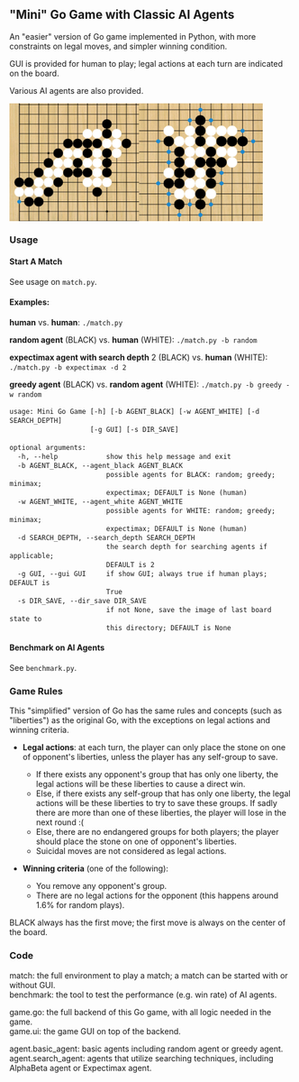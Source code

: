 ## "Mini" Go Game with Classic AI Agents

An "easier" version of Go game implemented in Python, with more constraints on legal moves, and simpler winning condition.

GUI is provided for human to play; legal actions at each turn are indicated on the board.

Various AI agents are also provided.

<img src="img/Board.jpg" alt="Board" width="450" align="middle"/>

### Usage

#### Start A Match

See usage on `match.py`.

#### Examples:

**human** vs. **human**: `./match.py`

**random agent** (BLACK) vs. **human** (WHITE): `./match.py -b random`

**expectimax agent with search depth** 2 (BLACK) vs. **human** (WHITE): `./match.py -b expectimax -d 2`

**greedy agent** (BLACK) vs. **random agent** (WHITE): `./match.py -b greedy -w random`


```angular2html
usage: Mini Go Game [-h] [-b AGENT_BLACK] [-w AGENT_WHITE] [-d SEARCH_DEPTH]
                    [-g GUI] [-s DIR_SAVE]

optional arguments:
  -h, --help            show this help message and exit
  -b AGENT_BLACK, --agent_black AGENT_BLACK
                        possible agents for BLACK: random; greedy; minimax;
                        expectimax; DEFAULT is None (human)
  -w AGENT_WHITE, --agent_white AGENT_WHITE
                        possible agents for WHITE: random; greedy; minimax;
                        expectimax; DEFAULT is None (human)
  -d SEARCH_DEPTH, --search_depth SEARCH_DEPTH
                        the search depth for searching agents if applicable;
                        DEFAULT is 2
  -g GUI, --gui GUI     if show GUI; always true if human plays; DEFAULT is
                        True
  -s DIR_SAVE, --dir_save DIR_SAVE
                        if not None, save the image of last board state to
                        this directory; DEFAULT is None
```

#### Benchmark on AI Agents

See `benchmark.py`.

### Game Rules

This "simplified" version of Go has the same rules and concepts (such as "liberties") as the original Go, with the exceptions on legal actions and winning criteria.

* **Legal actions**: at each turn, the player can only place the stone on one of opponent's liberties, unless the player has any self-group to save.
    * If there exists any opponent's group that has only one liberty, the legal actions will be these liberties to cause a direct win.
    * Else, if there exists any self-group that has only one liberty, the legal actions will be these liberties to try to save these groups. If sadly there are more than one of these liberties, the player will lose in the next round :(
    * Else, there are no endangered groups for both players; the player should place the stone on one of opponent's liberties.
    * Suicidal moves are not considered as legal actions.

* **Winning criteria** (one of the following):
    * You remove any opponent's group.
    * There are no legal actions for the opponent (this happens around 1.6% for random plays).

BLACK always has the first move; the first move is always on the center of the board.

### Code

match: the full environment to play a match; a match can be started with or without GUI.  
benchmark: the tool to test the performance (e.g. win rate) of AI agents.

game.go: the full backend of this Go game, with all logic needed in the game.  
game.ui: the game GUI on top of the backend.

agent.basic_agent: basic agents including random agent or greedy agent.  
agent.search_agent: agents that utilize searching techniques, including AlphaBeta agent or Expectimax agent.

